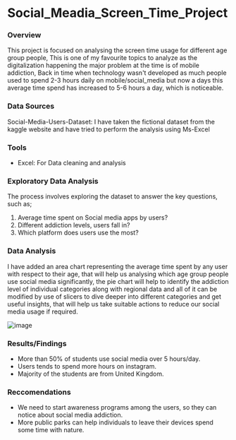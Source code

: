 # Social_Meadia_Screen_Time_Project

### Overview 
This project is focused on analysing the screen time usage for different age group people, This is one of my favourite topics to analyze as the digitalization happening the major problem at the time is of mobile addiction, Back in time when technology wasn't developed as much people used to spend 2-3 hours daily on mobile/social_media but now a days this average time spend has increased to 5-6 hours a day, which is noticeable.  

### Data Sources

Social-Media-Users-Dataset: I have taken the fictional dataset from the kaggle website and have tried to perform  the analysis using Ms-Excel

### Tools
- Excel: For Data cleaning and analysis

### Exploratory Data Analysis
The process involves exploring the dataset to answer the key questions, such as;

1. Average time spent on Social media apps by users?
2. Different addiction levels, users fall in?
3. Which platform does users use the most?

### Data Analysis 
I have added an area chart representing the average time spent by any user with respect to their age, that will help us analysing which age group people use social media significantly, the pie chart will help to identify the addiction level of individual categories along with regional data and all of it can be modified by use of slicers to dive deeper into different categories and get useful insights, that will help us take suitable actions to reduce our social media usage if required.

![image](https://github.com/kunal3856/Social_Meadia_Screen_Time_Project/assets/65026671/7e1c6947-c452-4184-b3f2-d24eba8c54ce)

### Results/Findings 
- More than 50% of students use social media over 5 hours/day.
- Users tends to spend more hours on instagram.
- Majority of the students are from United Kingdom.

### Reccomendations
- We need to start awareness programs among the users, so they can notice about social media addiction.
- More public parks can help individuals to leave their devices spend some time with nature.
